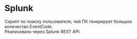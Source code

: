 # Splunk

Скрипт по поиску пользователя, чей ПК генерирует большое количество EventCode.<br>
Реализовано через Splunk REST API.
